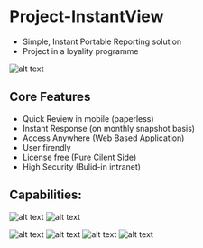 # Project-InstantView

- Simple, Instant Portable Reporting solution
- Project in a loyality programme

![alt text](https://github.com/danstudiohk/Project-InstantView/blob/master/img/Cover.JPG)

## Core Features
- Quick Review in mobile (paperless) 
- Instant Response (on monthly snapshot basis) 
- Access Anywhere (Web Based Application) 
- User firendly 
- License free (Pure Cilent Side) 
- High Security (Bulid-in intranet) 

## Capabilities:
![alt text](https://github.com/danstudiohk/Project-InstantView/blob/master/img/Overview%20Page.JPG)
![alt text](https://github.com/danstudiohk/Project-InstantView/blob/master/img/Capability.JPG)


![alt text](https://github.com/danstudiohk/Project-InstantView/blob/master/img/Datatable.JPG)
![alt text](https://github.com/danstudiohk/Project-InstantView/blob/master/img/Trend.JPG)
![alt text](https://github.com/danstudiohk/Project-InstantView/blob/master/img/Portion.JPG)
![alt text](https://github.com/danstudiohk/Project-InstantView/blob/master/img/Distribution.JPG)
